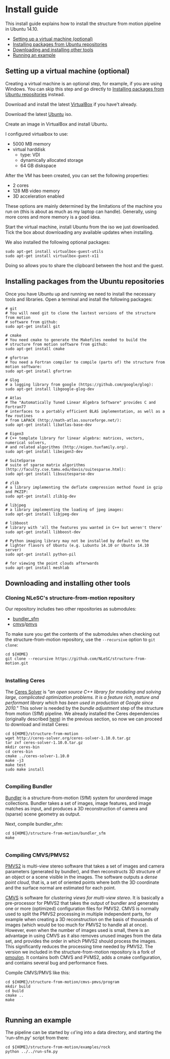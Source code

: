 Install guide
=============
This install guide explains how to install the structure from motion pipeline in Ubuntu 14.10. 

* [Setting up a virtual machine (optional)](#set-up-a-virtual-machine)
* [Installing packages from Ubuntu repositories](#install-packages-from-ubuntu-repositories)
* [Downloading and installing other tools](#download-and-install-other-tools)
* [Running an example](#run-an-example)

<a name="set-up-a-virtual-machine"></a>
## Setting up a virtual machine (optional)


Creating a virtual machine is an optional step, for example, if you are using Windows. You can skip this step and go directly to [Installing packages from Ubuntu repositories](#install-packages-from-ubuntu-repositories) instead. 

Download and install the latest [VirtualBox](https://www.virtualbox.org/wiki/Downloads) if you have't already. 

Download the latest [Ubuntu](https://www.ubuntu.com/download/desktop) iso. 

Create an image in VirtualBox and install Ubuntu. 

I configured virtualbox to use:

  * 5000 MB memory
  * virtual harddisk 
      * type: VDI
      * dynamically allocated storage
      * 64 GB diskspace
      
After the VM has been created, you can set the following properties:

  * 2 cores
  * 128 MB video memory
  * 3D acceleration enabled
  
These options are mainly determined by the limitations of the machine you run on (this is about as much as my laptop can handle). Generally, using more cores and more memory is a good idea.      

Start the virtual machine, install Ubuntu from the iso we just downloaded. Tick the box about downloading any available updates when installing.

We also installed the following optional packages:

    sudo apt-get install virtualbox-guest-utils 
    sudo apt-get install virtualbox-guest-x11
    
Doing so allows you to share the clipboard between the host and the guest.


<a name="install-packages-from-ubuntu-repositories"></a>
## Installing packages from the Ubuntu repositories

Once you have Ubuntu up and running we need to install the necessary tools and libraries. Open a terminal  and install the following packages:

```
# git
# You will need git to clone the lastest versions of the structure from motion
# software from github:
sudo apt-get install git 

# cmake
# You need cmake to generate the Makefiles needed to build the
# structure from motion software from github:
sudo apt-get install cmake

# gfortran
# You need a Fortran compiler to compile (parts of) the structure from motion software:
sudo apt-get install gfortran

# Glog
# a logging library from google (https://github.com/google/glog):
sudo apt-get install libgoogle-glog-dev

# Atlas
# The "Automatically Tuned Linear Algebra Software" provides C and Fortran77 
# interfaces to a portably efficient BLAS implementation, as well as a few routines 
# from LAPACK (http://math-atlas.sourceforge.net/):
sudo apt-get install libatlas-base-dev

# Eigen3
# C++ template library for linear algebra: matrices, vectors, numerical solvers,
# and related algorithms (http://eigen.tuxfamily.org).
sudo apt-get install libeigen3-dev
    
# SuiteSparse
# suite of sparse matrix algorithms (http://faculty.cse.tamu.edu/davis/suitesparse.html):
sudo apt-get install libsuitesparse-dev

# zlib
# a library implementing the deflate compression method found in gzip and PKZIP:
sudo apt-get install zlib1g-dev

# libjpeg
# a library implementing the loading of jpeg images:
sudo apt-get install libjpeg-dev

# libboost
# library with 'all the features you wanted in C++ but weren't there'
sudo apt-get install libboost-dev

# Python imaging library may not be installed by default on the 
# lighter flavors of Ubuntu (e.g. Lubuntu 14.10 or Ubuntu 14.10 server) 
sudo apt-get install python-pil

# for viewing the point clouds afterwards
sudo apt-get install meshlab

```

<a name="download-and-install-other-tools"></a>

## Downloading and installing other tools


### Cloning NLeSC's structure-from-motion repository

Our repository includes two other repositories as submodules: 

* [bundler_sfm](http://www.cs.cornell.edu/~snavely/bundler/)
* [cmvs](http://www.di.ens.fr/cmvs/)/[pmvs](http://www.di.ens.fr/pmvs/)

To make sure you get the contents of the submodules when checking out the structure-from-motion repository, use the ``--recursive`` option to ``git clone``:


```
cd ${HOME}
git clone --recursive https://github.com/NLeSC/structure-from-motion.git
  
```




### Installing Ceres


The [Ceres Solver](http://ceres-solver.org) is _"an open source C++ library for modeling and solving large, 
complicated optimization problems. It is a feature rich, mature and performant library which has been used
in production at Google since 2010."_ This solver is needed by the _bundle adjustment_ step of the structure from motion (SfM) pipeline. We already installed the Ceres dependencies (originally described 
[here](http://ceres-solver.org/building.html)) in the previous section, so now we can proceed to download and install Ceres:

```
cd ${HOME}/structure-from-motion
wget http://ceres-solver.org/ceres-solver-1.10.0.tar.gz
tar zxf ceres-solver-1.10.0.tar.gz
mkdir ceres-bin
cd ceres-bin
cmake ../ceres-solver-1.10.0
make -j3
make test
sudo make install
  
```


### Compiling Bundler


[Bundler](http://www.cs.cornell.edu/~snavely/bundler/) is a structure-from-motion (SfM) system for unordered
image collections. Bundler takes a set of images, image features, and image matches as input, and produces a 
3D reconstruction of camera and (sparse) scene geometry as output.

Next, compile bundler_sfm: 

```
cd ${HOME}/structure-from-motion/bundler_sfm
make
  
```


### Compiling CMVS/PMVS2

[PMVS2](http://www.di.ens.fr/pmvs/) is multi-view stereo software that takes a set of images and camera 
parameters (generated by bundler), and then reconstructs 3D structure of an object or a scene visible in the images. The software outputs a _dense point cloud_, that is, a set of oriented points where both the 3D coordinate and the surface normal are estimated for each point. 

[CMVS](http://www.di.ens.fr/cmvs/) is software for _clustering views for multi-view stereo_. It is basically a 
pre-processor for PMVS2 that takes the output of bundler and generates one or more (optimized) configuration files for PMVS2. CMVS is normally used to split the PMVS2 processing in multiple independent parts, for example when creating a 3D reconstruction on the basis of thousands of images (which would be too much for PMVS2 to handle all at once). However, even when the number of images used is small, there is an advantage in using CMVS as it also removes unused images from the data set, and provides the order in which PMVS2 should process the images. This significantly reduces the processing time needed by PMVS2. The version we included in the structure-from-motion repository is a fork of [pmoulon](https://github.com/pmoulon/CMVS-PMVS). It contains both CMVS and PVMS2, adds a cmake configuration, and contains several bug and performance fixes. 

Compile CMVS/PMVS like this:

```
cd ${HOME}/structure-from-motion/cmvs-pmvs/program
mkdir build
cd build
cmake ..
make
  
```






<a name="run-an-example"></a>
## Running an example

The pipeline can be started by ``cd``'ing into a data directory, and starting the 'run-sfm.py' script from there:

```
cd ${HOME}/structure-from-motion/examples/rock
python ../../run-sfm.py
  
```
